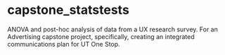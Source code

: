 # capstone_statstests
ANOVA and post-hoc analysis of data from a UX research survey.
For an Advertising capstone project, specifically, creating an integrated communications plan for UT One Stop.
